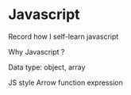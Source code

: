 # Javascript
Record how I self-learn javascript

Why Javascript ?



Data type: object, array

JS style
Arrow function expression
